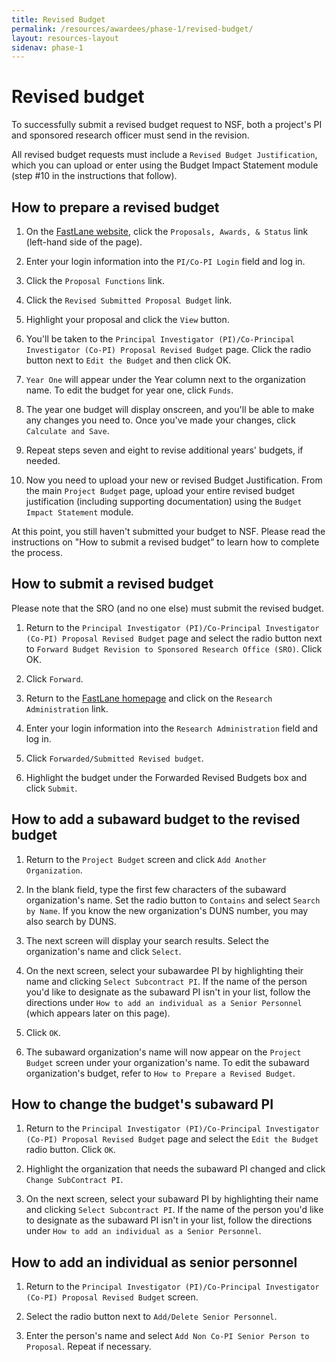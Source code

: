 ```yaml
---
title: Revised Budget
permalink: /resources/awardees/phase-1/revised-budget/
layout: resources-layout
sidenav: phase-1
---
```


# Revised budget

To successfully submit a revised budget request to NSF, both a project's PI and sponsored research officer must send in the revision.

All revised budget requests must include a `Revised Budget Justification`, which you can upload or enter using the Budget Impact Statement module (step #10 in the instructions that follow).

## How to prepare a revised budget

1. On the [FastLane website](http://www.fastlane.nsf.gov), click the `Proposals, Awards, & Status` link (left-hand side of the page).

2. Enter your login information into the `PI/Co-PI Login` field and log in.

3. Click the `Proposal Functions` link.

4. Click the `Revised Submitted Proposal Budget` link.

5. Highlight your proposal and click the `View` button.

6. You'll be taken to the `Principal Investigator (PI)/Co-Principal Investigator (Co-PI) Proposal Revised Budget` page. Click the radio button next to `Edit the Budget` and then click OK.

7. `Year One` will appear under the Year column next to the organization name. To edit the budget for year one, click `Funds`.

8. The year one budget will display onscreen, and you'll be able to make any changes you need to. Once you've made your changes, click `Calculate and Save`.

9. Repeat steps seven and eight to revise additional years' budgets, if needed.

10. Now you need to upload your new or revised Budget Justification. From the main `Project Budget` page, upload your entire revised budget justification (including supporting documentation) using the `Budget Impact Statement` module.


At this point, you still haven't submitted your budget to NSF. Please read the instructions on "How to submit a revised budget” to learn how to complete the process.

## How to submit a revised budget

Please note that the SRO (and no one else) must submit the revised budget.

1. Return to the `Principal Investigator (PI)/Co-Principal Investigator (Co-PI) Proposal Revised Budget` page and select the radio button next to `Forward Budget Revision to Sponsored Research Office (SRO)`. Click OK.

2. Click `Forward`.

3. Return to the [FastLane homepage](https://www.fastlane.nsf.gov/) and click on the `Research Administration` link.

4. Enter your login information into the `Research Administration` field and log in.

5. Click `Forwarded/Submitted Revised budget`.

6. Highlight the budget under the Forwarded Revised Budgets box and click `Submit`.


## How to add a subaward budget to the revised budget

1. Return to the `Project Budget` screen and click `Add Another Organization`.

2. In the blank field, type the first few characters of the subaward organization's name. Set the radio button to `Contains` and select `Search by Name`. If you know the new organization's DUNS number, you may also search by DUNS.

3. The next screen will display your search results. Select the organization's name and click `Select`.

4. On the next screen, select your subawardee PI by highlighting their name and clicking `Select Subcontract PI`. If the name of the person you'd like to designate as the subaward PI isn't in your list, follow the directions under `How to add an individual as a Senior Personnel` (which appears later on this page).

5. Click `OK`.

6. The subaward organization's name will now appear on the `Project Budget` screen under your organization's name. To edit the subaward organization's budget, refer to `How to Prepare a Revised Budget`.

## How to change the budget's subaward PI

1. Return to the `Principal Investigator (PI)/Co-Principal Investigator (Co-PI) Proposal Revised Budget` page and select the `Edit the Budget` radio button. Click `OK`.

2. Highlight the organization that needs the subaward PI changed and click `Change SubContract PI`.

3. On the next screen, select your subaward PI by highlighting their name and clicking `Select Subcontract PI`. If the name of the person you'd like to designate as the subaward PI isn't in your list, follow the directions under `How to add an individual as a Senior Personnel`.

## How to add an individual as senior personnel

1. Return to the `Principal Investigator (PI)/Co-Principal Investigator (Co-PI) Proposal Revised Budget` screen.

2. Select the radio button next to `Add/Delete Senior Personnel`.

3. Enter the person's name and select `Add Non Co-PI Senior Person to Proposal`. Repeat if necessary.
